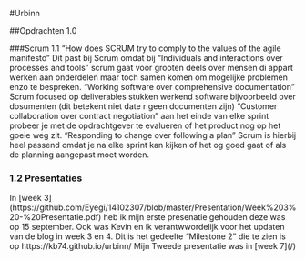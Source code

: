 #Urbinn

##Opdrachten 1.0


###Scrum 1.1
“How does SCRUM try to comply to the values of the agile manifesto”
Dit past bij Scrum omdat bij “Individuals and interactions over processes and tools” scrum gaat voor grooten deels over mensen di appart werken aan onderdelen maar toch samen komen om mogelijke problemen enzo te bespreken.
“Working software over comprehensive documentation” Scrum focused op deliverables stukken werkend software bijvoorbeeld over dosumenten (dit betekent niet date r geen documenten zijn)
“Customer collaboration over contract negotiation” aan het einde van elke sprint probeer je met de opdrachtgever te evalueren of het product nog op het goeie weg zit.
“Responding to change over following a plan” Scrum is hierbij heel  passend omdat je na elke sprint kan kijken of het og goed gaat of als de planning aangepast moet worden.

<h3>1.2 Presentaties</h3>
In [week 3](https://github.com/Eyegi/14102307/blob/master/Presentation/Week%203%20-%20Presentatie.pdf) heb ik mijn erste presenatie gehouden deze was op 15 september.
Ook was Kevin en ik verantwwordelijk voor het updaten van de blog in week 3 en 4. Dit is het gedeelte “Milestone 2” die te zien is op https://kb74.github.io/urbinn/
Mijn Tweede presentatie was in [week 7](/)
